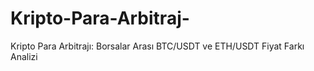 # Kripto-Para-Arbitraj-
Kripto Para Arbitrajı: Borsalar Arası BTC/USDT ve ETH/USDT Fiyat Farkı Analizi
